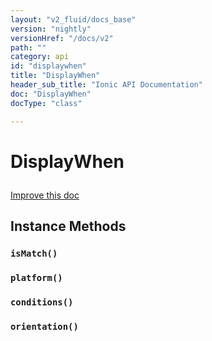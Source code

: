 ```yaml
---
layout: "v2_fluid/docs_base"
version: "nightly"
versionHref: "/docs/v2"
path: ""
category: api
id: "displaywhen"
title: "DisplayWhen"
header_sub_title: "Ionic API Documentation"
doc: "DisplayWhen"
docType: "class"

---
```










<h1 class="api-title">
<a class="anchor" name="display-when" href="#display-when"></a>

DisplayWhen






</h1>

<a class="improve-v2-docs" href="http://github.com/driftyco/ionic/edit/2.0//ionic/components/show-hide-when/show-hide-when.ts#L2">
Improve this doc
</a>







<!-- @usage tag -->


<!-- @property tags -->



<!-- instance methods on the class -->

<h2><a class="anchor" name="instance-methods" href="#instance-methods"></a>Instance Methods</h2>

<div id="isMatch"></div>

<h3>
<a class="anchor" name="isMatch" href="#isMatch"></a>
<code>isMatch()</code>
  

</h3>












<div id="platform"></div>

<h3>
<a class="anchor" name="platform" href="#platform"></a>
<code>platform()</code>
  

</h3>












<div id="conditions"></div>

<h3>
<a class="anchor" name="conditions" href="#conditions"></a>
<code>conditions()</code>
  

</h3>












<div id="orientation"></div>

<h3>
<a class="anchor" name="orientation" href="#orientation"></a>
<code>orientation()</code>
  

</h3>










<!-- related link --><!-- end content block -->


<!-- end body block -->

